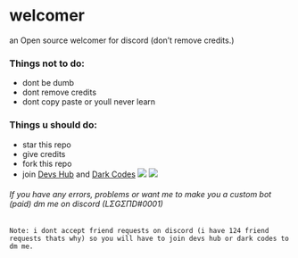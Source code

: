 # welcomer
an Open source welcomer for discord (don’t remove credits.)

### Things not to do:
- dont be dumb
- dont remove credits
- dont copy paste or youll never learn
### Things u should do:
- star this repo
- give credits
- fork this repo
- join [Devs Hub](https://discord.gg/avbmZBrDsk) and [Dark Codes](https://discord.gg/devs)
<a href="https://discord.gg/avbmZBrDsk"><img src="https://media.discordapp.net/attachments/802570609430364170/812886938683310110/image0.png"></a> <a href="https://discord.gg/devs"><img src="https://media.discordapp.net/attachments/806537250459877438/812887554810576947/image0.png"></a>

###### If you have any errors, problems or want me to make you a custom bot (paid) dm me on discord (LΣGΣПD#0001)
`Note: i dont accept friend requests on discord (i have 124 friend requests thats why) so you will have to join devs hub or dark codes to dm me.`
